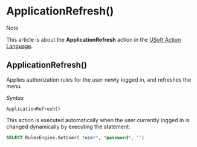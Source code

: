 # ApplicationRefresh()



> [!NOTE]
> This article is about the **ApplicationRefresh** action in the [USoft Action Language](/docs/Task%20flow/Action%20Language%20reference/USoft%20Action%20Language.md).

## **ApplicationRefresh()**

Applies authorization rules for the user newly logged in, and refreshes the menu.

*Syntax*

```
ApplicationRefresh()
```

This action is executed automatically when the user currently logged in is changed dynamically by executing the statement:

```sql
SELECT RulesEngine.SetUser( *user*, *password*, '')
```

 